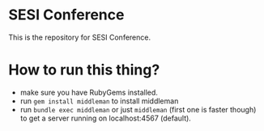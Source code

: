 # SESI Conference

This is the repository for SESI Conference.

# How to run this thing?

- make sure you have RubyGems installed.
- run ``gem install middleman`` to install middleman
- run ``bundle exec middleman`` or just ``middleman`` (first one is faster though) to get a server running on localhost:4567 (default).
